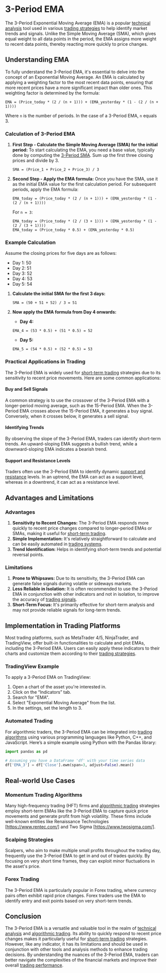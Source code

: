 # 3-Period EMA

The 3-Period Exponential Moving Average (EMA) is a popular [technical analysis](../t/technical_analysis.md) tool used in various [trading strategies](../t/trading_strategies.md) to help identify market trends and signals. Unlike the Simple Moving Average (SMA), which gives equal weight to all data points in the period, the EMA assigns more weight to recent data points, thereby reacting more quickly to price changes.

## Understanding EMA

To fully understand the 3-Period EMA, it's essential to delve into the concept of an Exponential Moving Average. An EMA is calculated by applying a weighting factor to the most recent data points, ensuring that more recent prices have a more significant impact than older ones. This weighting factor is determined by the formula:

```
EMA = (Price_today * (2 / (n + 1))) + (EMA_yesterday * (1 - (2 / (n + 1))))
```

Where `n` is the number of periods. In the case of a 3-Period EMA, `n` equals 3.

### Calculation of 3-Period EMA

1. **First Step - Calculate the Simple Moving Average (SMA) for the initial period:**
   To start calculating the EMA, you need a base value, typically done by computing the [3-Period SMA](../1/3-period_sma.md). Sum up the first three closing prices and divide by 3.

   ```
   SMA = (Price_1 + Price_2 + Price_3) / 3
   ```

2. **Second Step - Apply the EMA formula:**
   Once you have the SMA, use it as the initial EMA value for the first calculation period. For subsequent periods, apply the EMA formula:

   ```
   EMA_today = (Price_today * (2 / (n + 1))) + (EMA_yesterday * (1 - (2 / (n + 1))))
   ```

   For `n = 3`:
   
   ```
   EMA_today = (Price_today * (2 / (3 + 1))) + (EMA_yesterday * (1 - (2 / (3 + 1))))
   EMA_today = (Price_today * 0.5) + (EMA_yesterday * 0.5)
   ```

### Example Calculation

Assume the closing prices for five days are as follows:
- Day 1: 50
- Day 2: 51
- Day 3: 52
- Day 4: 53
- Day 5: 54

1. **Calculate the initial SMA for the first 3 days:**

   ```
   SMA = (50 + 51 + 52) / 3 = 51
   ```

2. **Now apply the EMA formula from Day 4 onwards:**

   - **Day 4:**

    ```
    EMA_4 = (53 * 0.5) + (51 * 0.5) = 52
    ```

   - **Day 5:**

    ```
    EMA_5 = (54 * 0.5) + (52 * 0.5) = 53
    ```

### Practical Applications in Trading

The 3-Period EMA is widely used for [short-term trading](../s/short-term_trading.md) strategies due to its sensitivity to recent price movements. Here are some common applications:

#### Buy and Sell Signals

A common strategy is to use the crossover of the 3-Period EMA with a longer-period moving average, such as the 15-Period EMA. When the 3-Period EMA crosses above the 15-Period EMA, it generates a buy signal. Conversely, when it crosses below, it generates a sell signal.

#### Identifying Trends

By observing the slope of the 3-Period EMA, traders can identify short-term trends. An upward-sloping EMA suggests a bullish trend, while a downward-sloping EMA indicates a bearish trend.

#### Support and Resistance Levels

Traders often use the 3-Period EMA to identify dynamic [support and resistance](../s/support_and_resistance.md) levels. In an uptrend, the EMA can act as a support level, whereas in a downtrend, it can act as a resistance level.

## Advantages and Limitations

### Advantages

1. **Sensitivity to Recent Changes:** The 3-Period EMA responds more quickly to recent price changes compared to longer-period EMAs or SMAs, making it useful for [short-term trading](../s/short-term_trading.md).
2. **Simple Implementation:** It's relatively straightforward to calculate and can be easily automated in [trading systems](../t/trading_systems.md).
3. **Trend Identification:** Helps in identifying short-term trends and potential reversal points.

### Limitations

1. **Prone to Whipsaws:** Due to its sensitivity, the 3-Period EMA can generate false signals during volatile or sideways markets.
2. **Less Reliable in Isolation:** It is often recommended to use the 3-Period EMA in conjunction with other indicators and not in isolation, to improve the accuracy of [trading signals](../t/trading_signals.md).
3. **Short-Term Focus:** It's primarily effective for short-term analysis and may not provide reliable signals for long-term trends.

## Implementation in Trading Platforms

Most trading platforms, such as MetaTrader 4/5, NinjaTrader, and TradingView, offer built-in functionalities to calculate and plot EMAs, including the 3-Period EMA. Users can easily apply these indicators to their charts and customize them according to their [trading strategies](../t/trading_strategies.md).

### TradingView Example

To apply a 3-Period EMA on TradingView:
1. Open a chart of the asset you're interested in.
2. Click on the “Indicators” tab.
3. Search for "EMA".
4. Select "Exponential Moving Average" from the list.
5. In the settings, set the length to 3.

### Automated Trading

For algorithmic traders, the 3-Period EMA can be integrated into [trading algorithms](../t/trading_algorithms.md) using various programming languages like Python, C++, and JavaScript. Here’s a simple example using Python with the Pandas library:

```python
import pandas as pd

# Assuming you have a DataFrame 'df' with your time series data
df['EMA_3'] = df['Close'].ewm(span=3, adjust=False).mean()
```

## Real-world Use Cases

### Momentum Trading Algorithms

Many high-frequency trading (HFT) firms and [algorithmic trading](../a/algorithmic_trading.md) strategies employ short-term EMAs like the 3-Period EMA to capture quick price movements and generate profit from high volatility. These firms include well-known entities like Renaissance Technologies [https://www.rentec.com/] and Two Sigma [https://www.twosigma.com/].

### Scalping Strategies

Scalpers, who aim to make multiple small profits throughout the trading day, frequently use the 3-Period EMA to get in and out of trades quickly. By focusing on very short time frames, they can exploit minor fluctuations in the asset's price.

### Forex Trading

The 3-Period EMA is particularly popular in Forex trading, where currency pairs often exhibit rapid price changes. Forex traders use the EMA to identify entry and exit points based on very short-term trends.

## Conclusion

The 3-Period EMA is a versatile and valuable tool in the realm of [technical analysis](../t/technical_analysis.md) and [algorithmic trading](../a/algorithmic_trading.md). Its ability to quickly respond to recent price changes makes it particularly useful for [short-term trading](../s/short-term_trading.md) strategies. However, like any indicator, it has its limitations and should be used in conjunction with other tools and analysis methods to enhance trading decisions. By understanding the nuances of the 3-Period EMA, traders can better navigate the complexities of the financial markets and improve their overall [trading performance](../t/trading_performance.md).